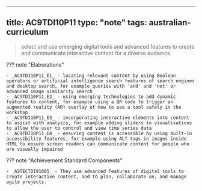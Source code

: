 
---
title: AC9TDI10P11
type: "note"
tags: australian-curriculum
---



> select and use emerging digital tools and advanced features to create and communicate interactive content for a diverse audience

??? note "Elaborations"

	- _AC9TDI10P11_E1_ - locating relevant content by using Boolean operators or artificial intelligence search features of search engines and desktop search, for example queries with 'and' and 'not' or advanced image similarity search
	- _AC9TDI10P11_E2_ - using emerging technologies to add dynamic features to content, for example using a QR code to trigger an augmented reality (AR) overlay of how to use a tool safely in the workshop
	- _AC9TDI10P11_E3_ - incorporating interactive elements into content to assist with analysis, for example adding sliders to visualisations to allow the user to control and view time series data
	- _AC9TDI10P11_E4_ - ensuring content is accessible by using built-in accessibility features, for example using ALT tags in images inside HTML to ensure screen readers can communicate content for people who are visually impaired
??? note "Achievement Standard Components"

	- _ASTECTDI91005_ - They use advanced features of digital tools to create interactive content, and to plan, collaborate on, and manage agile projects.


